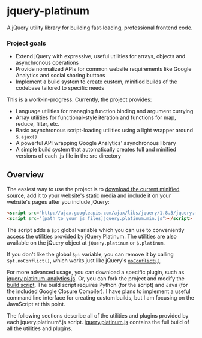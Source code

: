 jquery-platinum
===============

A jQuery utility library for building fast-loading, professional frontend code.

### Project goals

* Extend jQuery with expressive, useful utilities for arrays, objects and asynchronous operations
* Provide normalized APIs for common website requirements like Google Analytics and social sharing buttons
* Implement a build system to create custom, minified builds of the codebase tailored to specific needs

This is a work-in-progress. Currently, the project provides:

* Language utilities for managing function binding and argument currying
* Array utilities for functional-style iteration and functions for map, reduce, filter, etc.
* Basic asynchronous script-loading utilities using a light wrapper around `$.ajax()`
* A powerful API wrapping Google Analytics' asynchronous library
* A simple build system that automatically creates full and minified versions of each .js file in the src directory

Overview
--------

The easiest way to use the project is to
<a target="_blank" href="https://raw.github.com/skibblenybbles/jquery-platinum/master/jquery.platinum.min.js">download the current minified source</a>,
add it to your website's static media and include it on your website's pages after you include jQuery:

```html
<script src="http://ajax.googleapis.com/ajax/libs/jquery/1.8.3/jquery.min.js"></script>
<script src="[path to your js files]jquery.platinum.min.js"></script>
```

The script adds a `$pt` global variable which you can use to conveniently access the utilities provided by
jQuery Platinum. The utilities are also available on the jQuery object at `jQuery.platinum` or `$.platinum`.

If you don't like the global `$pt` variable, you can remove it by calling `$pt.noConflict()`, which works
just like jQuery's <code><a target="_blank" href="http://api.jquery.com/jQuery.noConflict/">noConflict()</a></code>.

For more advanced usage, you can download a specific plugin, such as
<a target="_blank" href="https://raw.github.com/skibblenybbles/jquery-platinum/master/jquery.platinum-analytics.min.js">jquery.platinum-analytics.js</a>.
Or, you can fork the project and modify the
<a target="_blank" href="https://github.com/skibblenybbles/jquery-platinum/blob/master/build/build.py">build script</a>.
The build script requires Python (for the script) and Java (for the included Google Closure Compiler).
I have plans to implement a useful command line interface for creating custom builds, but I am focusing on the
JavaScript at this point.

The following sections describe all of the utilities and plugins provided by each jquery.platinum*.js script.
<a target="_blank" href="https://github.com/skibblenybbles/jquery-platinum/blob/master/src/jquery.platinum.js">jquery.platinum.js</a>
contains the full build of all the utilities and plugins.
